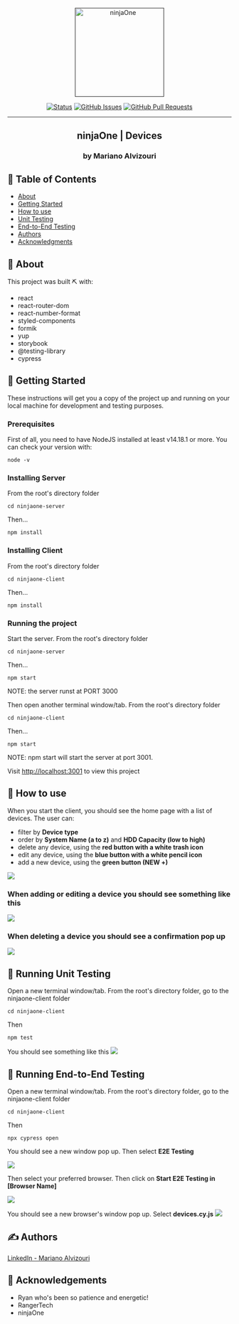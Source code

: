 <p align="center">
  <a href="" rel="noopener">
    <img width=200px src="https://i.imgur.com/8HVFoox.png" alt="ninjaOne">
  </a>
</p>

<div align="center">

[![Status](https://img.shields.io/badge/status-active-success.svg)]()
[![GitHub Issues](https://img.shields.io/github/issues/ealvizouri/react-devices-client)](https://github.com/ealvizouri/react-devices-client/issues)
[![GitHub Pull Requests](https://img.shields.io/github/issues-pr/ealvizouri/react-devices-client)](https://github.com/ealvizouri/react-devices-client/pulls)

</div>

---

<h2 align="center">ninjaOne | Devices</h2>
<h3 align="center">by Mariano Alvizouri</h3>

## 📝 Table of Contents

- [About](#about)
- [Getting Started](#getting_started)
- [How to use](#how_to_use)
- [Unit Testing](#unit_testing)
- [End-to-End Testing](#e2e_testing)
- [Authors](#authors)
- [Acknowledgments](#acknowledgement)

## 🧐 About <a name = "about"></a>

This project was built ⛏️ with:
  - react
  - react-router-dom
  - react-number-format
  - styled-components
  - formik
  - yup
  - storybook
  - @testing-library
  - cypress

## 🏁 Getting Started <a name = "getting_started"></a>

These instructions will get you a copy of the project up and running on your local machine for development and testing purposes.

### Prerequisites

First of all, you need to have NodeJS installed at least v14.18.1 or more. You can check your version with:

```
node -v
```

### Installing Server

From the root's directory folder

```
cd ninjaone-server
```
Then...
```
npm install
```

### Installing Client

From the root's directory folder

```
cd ninjaone-client
```
Then...
```
npm install
```

### Running the project

Start the server. From the root's directory folder

```
cd ninjaone-server
```
Then...
```
npm start
```

NOTE: the server runst at PORT 3000

Then open another terminal window/tab. From the root's directory folder
```
cd ninjaone-client
```
Then...
```
npm start
```
NOTE: npm start will start the server at port 3001.

Visit <a href="http://localhost:3001">http://localhost:3001</a> to view this project

## 🎈 How to use <a name="how_to_use"></a>

When you start the client, you should see the home page with a list of devices. The user can:
  - filter by <strong>Device type</strong>
  - order by <strong>System Name (a to z)</strong> and <strong>HDD Capacity (low to high)</strong>
  - delete any device, using the <strong>red button with a white trash icon</strong>
  - edit any device, using the <strong>blue button with a white pencil icon</strong>
  - add a new device, using the <strong>green button (NEW +)</strong>

<img src="https://i.imgur.com/pxnUNI6.png" />

### When adding or editing a device you should see something like this
<img src="https://i.imgur.com/qi68Ue2.png" />

### When deleting a device you should see a confirmation pop up
<img src="https://i.imgur.com/nJeT6Hp.png" />

## 🔧 Running Unit Testing <a name = "unit_testing"></a>

Open a new terminal window/tab. From the root's directory folder, go to the ninjaone-client folder

```
cd ninjaone-client
```
Then

```
npm test
```

You should see something like this
<img src="https://i.imgur.com/Gbes3xT.png" />

## 🔧 Running End-to-End Testing <a name = "e2e_testing"></a>

Open a new terminal window/tab. From the root's directory folder, go to the ninjaone-client folder

```
cd ninjaone-client
```
Then
```
npx cypress open
```
You should see a new window pop up. Then select <strong>E2E Testing</strong>

<img src="https://i.imgur.com/GqBN53d.png" />

Then select your preferred browser. Then click on <strong>Start E2E Testing in [Browser Name]</strong>

<img src="https://i.imgur.com/rKZDjfd.png" />

You should see a new browser's window pop up. Select <strong>devices.cy.js</strong>
<img src="https://i.imgur.com/cr1FwgH.png" />

## ✍️ Authors <a name = "authors"></a>
[LinkedIn - Mariano Alvizouri](https://www.linkedin.com/in/mariano-alvizouri/)

## 🎉 Acknowledgements <a name = "acknowledgement"></a>
- Ryan who's been so patience and energetic!
- RangerTech
- ninjaOne
